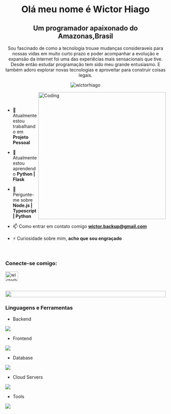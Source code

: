 
<h1 align="center">Olá meu nome é Wictor Hiago</h1>
<h2 align="center">Um programador apaixonado do Amazonas,Brasil</h2>
<p align="center">Sou fascinado de como a tecnologia trouxe mudanças consideraveis para nossas vidas em muito curto prazo
e poder acompanhar a evolução e expansão da internet foi uma das experiêcias mais sensacionais que tive.
Desde então estudar programação tem sido meu grande entusiasmo. E também adoro explorar novas tecnologias
e aproveitar para construir coisas legais.</p>
<p align="center"> 
 <img src="https://komarev.com/ghpvc/?username=whiago&label=Profile%20views&color=0e75b6&style=flat" alt="wictorhiago" /> 

</p>

<img align="right" alt="Coding" width="400" src="https://user-images.githubusercontent.com/74038190/229223263-cf2e4b07-2615-4f87-9c38-e37600f8381a.gif">
<br><br>

- 🔭 Atualmente estou trabalhando em **Projeto Pessoal**

- 🌱 Atualmente estou aprendendo **Python | Flask**

- 💬 Pergunte-me sobre **Node.js | Typescript | Python**

- 📫 Como entrar em contato comigo **wictor.backup@gmail.com**

- ⚡ Curiosidade sobre mim, **acho que sou engraçado**

<br>
<h3 align="left">Conecte-se comigo:</h3>
<p align="left">
<a href="https://www.linkedin.com/in/dev-wictor-hiago/" target="blank"><img align="center" src="https://raw.githubusercontent.com/rahuldkjain/github-profile-readme-generator/master/src/images/icons/Social/linked-in-alt.svg" alt="wictorhiago" height="30" width="40" /></a>
</p>
<br>

<img src="https://i.imgur.com/dBaSKWF.gif" height="20" width="100%">

<h3 align="left">Linguagens e Ferramentas</h3>

- Backend
<p align="left">
  <a href="https://skillicons.dev">
    <img src="https://skillicons.dev/icons?i=nodejs,py,flask,express,nestjs" />
  </a>
</p>

- Frontend
<p align="left">
  <a href="https://skillicons.dev">
    <img src="https://skillicons.dev/icons?i=js,react" />
  </a>
</p>

- Database
<p align="left">
  <a href="https://skillicons.dev">
    <img src="https://skillicons.dev/icons?i=mongodb,mysql,postgresql" />
  </a>
</p>

- Cloud Servers
<p align="left">
  <a href="https://skillicons.dev">
    <img src="https://skillicons.dev/icons?i=aws,gcp,firebase" />
  </a>
</p>

- Tools
<p align="left">
  <a href="https://skillicons.dev">
    <img src="https://skillicons.dev/icons?i=git,github,docker,vscode,postman,linux" />
  </a>
</p>
